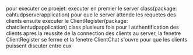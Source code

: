 pour executer ce proejet:
executer en premier le server class(package: cahtudpserverapplication) pour que le server attende les requetes des clients
ensuite executer le ClientRegister(package: chatclientudpapplication) class plusieurs fois pour l authentification des clients
apres la reussite de la connection des clients au server, la fenetre ClientRegister se ferme et la fenetre ClientChat s'ouvre pour que les clients puissent discuter entre eux

